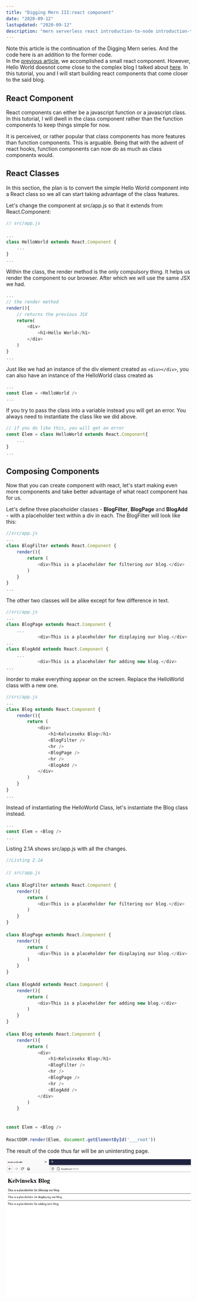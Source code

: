 ```yaml
---
title: "Digging Mern III:react component"
date: "2020-09-12"
lastupdated: "2020-09-12"
description: "mern serverless react introduction-to-node introduction-to-mern mern for beginners"
---
```


<div class="watchout">
Note this article is the continuation of the Digging Mern series. And the code here is an addition to the former code.
</div>

<div class="introduction">
In the <a href="/articles/mern-native-setup">previous article</a>, we accomplished a small react component. However, Hello World doesnot come close to the complex blog I talked about <a href="/articles/hello-mern/">here</a>. In this tutorial, you and I will start building react components that come closer to the said blog.
</div>

## **React Component**

React components can either be a javascript function or a javascript class. In this tutorial, I will  dwell in the class component rather than the function components to keep things simple for now.

It is perceived, or rather popular that class components has more features than function components. This is arguable. Being that with the advent of react hooks, function components can now do as much as class components would.

## **React Classes**

In this section, the plan is to convert the simple Hello World component into a React class so we all can start taking advantage of the class features.

Let's change the component at src/app.js so that it extends from React.Component:

```javascript
// src/app.js

...
class HelloWorld extends React.Component {
    ...
}
...
```

Within the class, the render method is the only compulsory thing. It helps us render the component to our browser. After which we will use the same JSX we had.

```javascript 
...
// the render method
render(){
    // returns the previous JSX
    return(
        <div>
            <h1>Hello World</h1>
        </div>
    )
}
...
```

Just like we had an instance of the div element created as `<div></div>`, you can also have an instance of the HelloWorld class created as 

```javascript
...
const Elem = <HelloWorld />
...
```
<div class="watchout">
If you try to pass the class into a variable instead you will get an error. You always need to instantiate the class like we did above.
</div>

```javascript
// if you do like this, you will get an error
const Elem = class HelloWorld extends React.Component{
    ...
}
...
```

## **Composing Components**

Now that you can create component with react, let's start making even more components and take better advantage of what react component has for us.

Let's define three placeholder classes - **BlogFilter**, **BlogPage** and **BlogAdd** - with a placeholder text within a div in each. The BlogFilter will look like this:

```javascript
//src/app.js
...
class BlogFilter extends React.Component {
    render(){
        return (
            <div>This is a placeholder for filtering our blog.</div>
        )
    }
}
...
```

The other two classes will be alike except for few difference in text.

```javascript
//src/app.js
...
class BlogPage extends React.Component {
    ...
            <div>This is a placeholder for displaying our blog.</div>
...
class BlogAdd extends React.Component {
    ...
            <div>This is a placeholder for adding new blog.</div>
...
```
Inorder to make everything appear on the screen. Replace the HelloWorld class with a new one.

```javascript
//src/app.js
...
class Blog extends React.Component {
    render(){
        return (
            <div>
                <h1>Kelvinsekx Blog</h1>
                <BlogFilter />
                <hr />
                <BlogPage />
                <hr />
                <BlogAdd />
            </div>
        )
    }
}
...
```

Instead of instantiating the HelloWorld Class, let's instantiate the Blog class instead.

```javascript
...
const Elem = <Blog />
...
```

Listing 2.1A shows src/app.js with all the changes.

```javascript
//Listing 2.1A

// src/app.js

class BlogFilter extends React.Component {
    render(){
        return (
            <div>This is a placeholder for filtering our blog.</div>
        )
    }
}

class BlogPage extends React.Component {
    render(){
        return (
            <div>This is a placeholder for displaying our blog.</div>
        )
    }
}

class BlogAdd extends React.Component {
    render(){
        return (
            <div>This is a placeholder for adding new blog.</div>
        )
    }
}

class Blog extends React.Component {
    render(){
        return (
            <div>
                <h1>Kelvinsekx Blog</h1>
                <BlogFilter />
                <hr />
                <BlogPage />
                <hr />
                <BlogAdd />
            </div>
        )
    }


const Elem = <Blog />

ReactDOM.render(Elem, document.getElementById('___root'))
```

The result of the code thus far will be an unintersting page.

![how our final code looks on the browser](./image.png)


